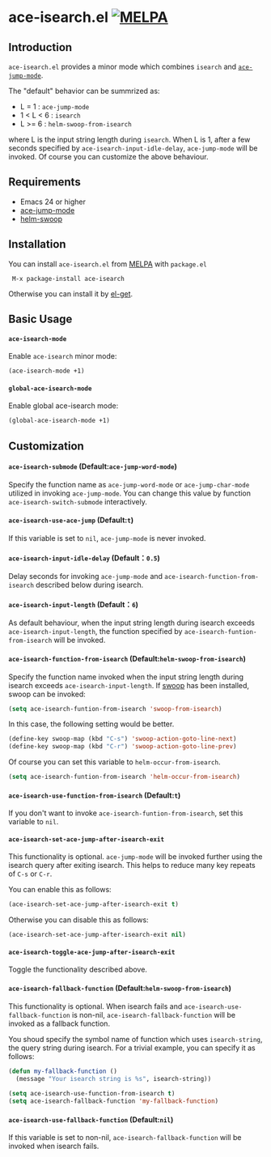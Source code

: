 ace-isearch.el [![MELPA](http://melpa.org/packages/ace-isearch-badge.svg)](http://melpa.org/#/ace-isearch)
===========

## Introduction
`ace-isearch.el` provides a minor mode which combines `isearch` and [`ace-jump-mode`](https://github.com/winterTTr/ace-jump-mode).

The "default" behavior can be summrized as:
- L = 1     : `ace-jump-mode`
- 1 < L < 6 : `isearch`
- L >= 6    : `helm-swoop-from-isearch`

where L is the input string length during `isearch`.  When L is 1, after a
few seconds specified by `ace-isearch-input-idle-delay`, `ace-jump-mode` will
be invoked. Of course you can customize the above behaviour.

## Requirements

* Emacs 24 or higher
* [ace-jump-mode](https://github.com/winterTTr/ace-jump-mode)
* [helm-swoop](https://github.com/ShingoFukuyama/helm-swoop)

## Installation

You can install `ace-isearch.el` from [MELPA](http://melpa.milkbox.net/) with `package.el`

```
 M-x package-install ace-isearch
```

Otherwise you can install it by [el-get](https://github.com/dimitri/el-get).

## Basic Usage

#### `ace-isearch-mode`

Enable `ace-isearch` minor mode:

```lisp
(ace-isearch-mode +1)
```

#### `global-ace-isearch-mode`

Enable global ace-isearch mode:

```lisp
(global-ace-isearch-mode +1)
```

## Customization

#### `ace-isearch-submode` (Default:`ace-jump-word-mode`)
Specify the function name as `ace-jump-word-mode` or `ace-jump-char-mode` utilized in invoking `ace-jump-mode`.
You can change this value by function `ace-isearch-switch-submode` interactively.

#### `ace-isearch-use-ace-jump` (Default:`t`)
If this variable is set to `nil`, `ace-jump-mode` is never invoked.

#### `ace-isearch-input-idle-delay` (Default：`0.5`)
Delay seconds for invoking `ace-jump-mode` and `ace-isearch-function-from-isearch` described below during isearch.

#### `ace-isearch-input-length` (Default：`6`)
As default behaviour, when the input string length during isearch exceeds `ace-isearch-input-length`, 
the function specified by `ace-isearch-funtion-from-isearch` will be invoked.

#### `ace-isearch-function-from-isearch` (Default:`helm-swoop-from-isearch`)
Specify the function name invoked when the input string length during isearch exceeds `ace-isearch-input-length`.
If [swoop](https://github.com/ShingoFukuyama/emacs-swoop) has been installed, swoop can be invoked:

```el
(setq ace-isearch-funtion-from-isearch 'swoop-from-isearch)
```

In this case, the following setting would be better.

```el
(define-key swoop-map (kbd "C-s") 'swoop-action-goto-line-next)
(define-key swoop-map (kbd "C-r") 'swoop-action-goto-line-prev)
```

Of course you can set this variable to `helm-occur-from-isearch`.

```el
(setq ace-isearch-funtion-from-isearch 'helm-occur-from-isearch)
```

#### `ace-isearch-use-function-from-isearch` (Default:`t`)
If you don't want to invoke `ace-isearch-funtion-from-isearch`, set this variable to `nil`.

#### `ace-isearch-set-ace-jump-after-isearch-exit`
This functionality is optional.
`ace-jump-mode` will be invoked further using the isearch query after exiting isearch.
This helps to reduce many key repeats of `C-s` or `C-r`.

You can enable this as follows:

```el
(ace-isearch-set-ace-jump-after-isearch-exit t)
```

Otherwise you can disable this as follows:

```el
(ace-isearch-set-ace-jump-after-isearch-exit nil)
```

#### `ace-isearch-toggle-ace-jump-after-isearch-exit`
Toggle the functionality described above.

#### `ace-isearch-fallback-function`  (Default:`helm-swoop-from-isearch`)
This functionality is optional.
When isearch fails and `ace-isearch-use-fallback-function` is non-nil,
`ace-isearch-fallback-function` will be invoked as a fallback function.

You shoud specify the symbol name of function which uses `isearch-string`, the query string during isearch.
For a trivial example, you can specify it as follows:

```el
(defun my-fallback-function ()
  (message "Your isearch string is %s", isearch-string))
  
(setq ace-isearch-use-function-from-isearch t)
(setq ace-isearch-fallback-function 'my-fallback-function)
```

#### `ace-isearch-use-fallback-function`  (Default:`nil`)
If this variable is set to non-nil, `ace-isearch-fallback-function` will be invoked
when isearch fails.
